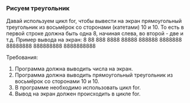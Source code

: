 
### Рисуем треугольник

Давай используем цикл for, чтобы вывести на экран прямоугольный треугольник из восьмёрок со сторонами (катетами) 10 и 10.
То есть в первой строке должна быть одна 8, начиная слева, во второй - две и т.д.
Пример вывода на экран:
8
88
888
8888
88888
888888
8888888
88888888
888888888
8888888888


Требования:
1.	Программа должна выводить числа на экран.
2.	Программа должна выводить прямоугольный треугольник из восьмёрок со сторонами 10 и 10.
3.	В программе необходимо использовать цикл for.
4.	Вывод на экран должен происходить в цикле for.


